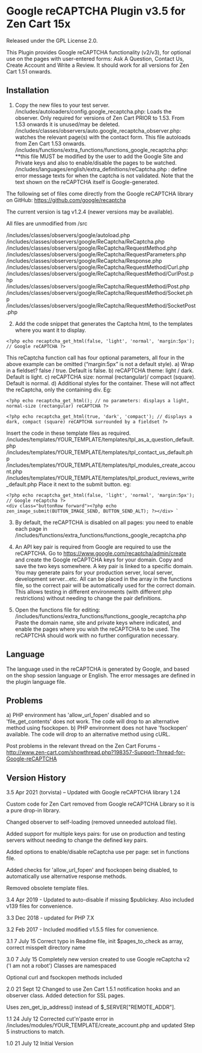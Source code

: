 # Google reCAPTCHA Plugin v3.5 for Zen Cart 15x

Released under the GPL License 2.0.

This Plugin provides Google reCAPTCHA functionality (v2/v3), for optional use on the pages with user-entered forms: Ask A Question, Contact Us, Create Account and Write a Review. It should work for all versions for Zen Cart 1.51 onwards.

## Installation

1. Copy the new files to your test server.
/includes/autoloaders/config.google_recaptcha.php: Loads the observer. Only required for versions of Zen Cart PRIOR to 1.53. From 1.53 onwards it is unused/may be deleted.
/includes/classes/observers/auto.google_recaptcha_observer.php: watches the relevant page(s) with the contact form. This file autoloads from Zen Cart 1.53 onwards.
/includes/functions/extra_functions/functions_google_recaptcha.php: **this file MUST be modified by the user to add the Google Site and Private keys and also to enable/disable the pages to be watched.
/includes/languages/english/extra_definitions/reCaptcha.php : define error message texts for when the captcha is not validated. Note that the text shown on the reCAPTCHA itself is Google-generated.

The following set of files come directly from the Google reCAPTCHA library on GitHub: https://github.com/google/recaptcha

The current version is tag v1.2.4 (newer versions may be available).

All files are unmodified from /src 

/includes/classes/observers/google/autoload.php
/includes/classes/observers/google/ReCaptcha/ReCaptcha.php
/includes/classes/observers/google/ReCaptcha/RequestMethod.php
/includes/classes/observers/google/ReCaptcha/RequestParameters.php
/includes/classes/observers/google/ReCaptcha/Response.php
/includes/classes/observers/google/ReCaptcha/RequestMethod/Curl.php
/includes/classes/observers/google/ReCaptcha/RequestMethod/CurlPost.php
/includes/classes/observers/google/ReCaptcha/RequestMethod/Post.php
/includes/classes/observers/google/ReCaptcha/RequestMethod/Socket.php
/includes/classes/observers/google/ReCaptcha/RequestMethod/SocketPost.php


2. Add the code snippet that generates the Captcha html, to the templates where you want it to display.
````
<?php echo recaptcha_get_html(false, 'light', 'normal', 'margin:5px'); // Google reCAPTCHA ?>
````
This reCaptcha function call has four optional parameters, all four in the above example can be omitted (“margin:5px” is not a default style).
a)	Wrap in a fieldset? false / true. Default is false.
b)	reCAPTCHA theme: light / dark. Default is light.
c)	reCAPTCHA size: normal (rectangular)/ compact (square). Default is normal.
d)	Additional styles for the container. These will not affect the reCaptcha, only the containing div.
Eg:
````
<?php echo recaptcha_get_html(); // no parameters: displays a light, normal-size (rectangular) reCAPTCHA ?>
````
````
<?php echo recaptcha_get_html(true, 'dark', 'compact'); // displays a dark, compact (square) reCAPTCHA surrounded by a fieldset ?>
````
Insert the code in these template files as required.
/includes/templates/YOUR_TEMPLATE/templates/tpl_as_a_question_default.php	
/includes/templates/YOUR_TEMPLATE/templates/tpl_contact_us_default.php
/includes/templates/YOUR_TEMPLATE/templates/tpl_modules_create_account.php
/includes/templates/YOUR_TEMPLATE/templates/tpl_product_reviews_write_default.php
Place it next to the submit button.
eg:
````</fieldset>
<?php echo recaptcha_get_html(false, 'light', 'normal', 'margin:5px'); // Google reCaptcha ?>
<div class="buttonRow forward"><?php echo zen_image_submit(BUTTON_IMAGE_SEND, BUTTON_SEND_ALT); ?></div> `
````
3. By default, the reCAPTCHA is disabled on all pages: you need to enable each page in
/includes/functions/extra_functions/functions_google_recaptcha.php

4. An API key pair is required from Google are required to use the reCAPTCHA.
Go to
https://www.google.com/recaptcha/admin/create 
and create the Google reCAPTCHA keys for your domain.
Copy and save the two keys somewhere.
A key pair is linked to a specific domain.
You may generate pairs for your production server, local server, development server…etc. All can be placed in the array in the functions file, so the correct pair will be automatically used for the correct domain. This allows testing in different environments (with different php restrictions) without needing to change the pair definitions.

5. Open the functions file for editing: 
/includes/functions/extra_functions/functions_google_recaptcha.php 
Paste the domain name, site and private keys where indicated, and enable the pages where you wish the reCAPTCHA to be used.
 The reCAPTCHA should work with no further configuration necessary.

## Language
The language used in the reCAPTCHA is generated by Google, and based on the shop session language or English.
The error messages are defined in the plugin language file.

## Problems
a)	PHP environment has 'allow_url_fopen' disabled and so 'file_get_contents' does not work. The code will drop to an alternative method using fsockopen.
b)	PHP environment does not have 'fsockopen' available. The code will drop to an alternative method using cURL.

Post problems in the relevant thread on the Zen Cart Forums - http://www.zen-cart.com/showthread.php?198357-Support-Thread-for-Google-reCAPTCHA 

## Version History
3.5 Apr 2021 (torvista) – Updated with Google reCAPTCHA library 1.24

Custom code for Zen Cart removed from Google reCAPTCHA Library so it is a pure drop-in library.

Changed observer to self-loading (removed unneeded autoload file).

Added support for multiple keys pairs: for use on production and testing servers without needing to change the defined key pairs.

Added options to enable/disable reCaptcha use per page: set in functions file.

Added checks for 'allow_url_fopen' and fsockopen being disabled, to automatically use alternative response methods.

Removed obsolete template files.


3.4 Apr 2019 - Updated to auto-disable if missing $publickey. Also included v139 files for convenience.

3.3 Dec 2018 - updated for PHP 7.X

3.2 Feb 2017 - Included modified v1.5.5 files for convenience.

3.1 7 July 15	Correct typo in Readme file, init $pages_to_check as array, correct misspelt directory name

3.0 7 July 15	Completely new version created to use Google reCaptcha v2 ('I am not a robot')
Classes are namespaced

Optional curl and fsockopen methods included

2.0	21 Sept 12	Changed to use Zen Cart 1.5.1 notification hooks and an observer class. 
Added detection for SSL pages.

Uses zen_get_ip_address() instead of $_SERVER["REMOTE_ADDR"]. 

1.1	24 July 12	Corrected cut'n'paste error in /includes/modules/YOUR_TEMPLATE/create_account.php and updated Step 5 instructions to match.

1.0	21 July 12	Initial Version
